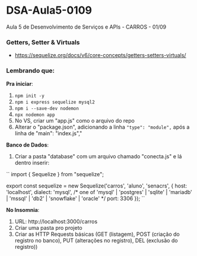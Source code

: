 # DSA-Aula5-0109
Aula 5 de Desenvolvimento de Serviços e APIs - CARROS - 01/09

### Getters, Setter & Virtuals
+ https://sequelize.org/docs/v6/core-concepts/getters-setters-virtuals/

### Lembrando que:

**Pra iniciar**:
1. `` npm init -y ``
2. `` npm i express sequelize mysql2 ``
3. `` npm i --save-dev nodemon ``
4. `` npx nodemon app ``
5. No VS, criar um "app.js" como o arquivo do repo
6. Alterar o "package.json", adicionando a linha `` "type": "module", `` após a linha de "main": "index.js","

**Banco de Dados**:
1. Criar a pasta "database" com um arquivo chamado "conecta.js" e lá dentro inserir:

``
import { Sequelize } from "sequelize";

export const sequelize = new Sequelize('carros', 'aluno', 'senacrs', {
    host: 'localhost',
    dialect: 'mysql', /* one of 'mysql' | 'postgres' | 'sqlite' | 'mariadb' | 'mssql' | 'db2' | 'snowflake' | 'oracle' */
    port: 3306 
  });
`` 

**No Insomnia**:
1. URL: http://localhost:3000/carros
2. Criar uma pasta pro projeto
3. Criar as HTTP Requests básicas (GET (listagem), POST (criação do registro no banco), PUT (alterações no registro), DEL (exclusão do registro))
